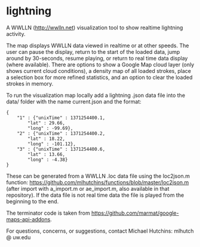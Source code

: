 lightning
=========

A WWLLN (http://wwlln.net) visualization tool to show realtime lightning activity.

The map displays WWLLN data viewed in realtime or at other speeds.  The user can pause the display, return to the start of the loaded data, jump around by 30-seconds, resume playing, or return to real time data display (where available).  There are options to show a Google Map cloud layer (only shows current cloud conditions), a density map of all loaded strokes, place a selection box for more refined statistics, and an option to clear the loaded strokes in memory.

To run the visualization map locally add a lightning .json data file into the data/ folder with the name current.json and the format:

```
{
	"1" : {"unixTime" : 1371254400.1,
		"lat" : 29.66,
		"long" : -99.69},
	"2" : {"unixTime" : 1371254400.2,
		"lat" : 18.22,
		"long" : -101.12},
	"3" : {"unixTime" : 1371254400.6,
		"lat" : 13.66,
		"long" : -4.38}
}
```

These can be generated from a WWLLN .loc data file using the loc2json.m function: https://github.com/mlhutchins/functions/blob/master/loc2json.m (after import with a_import.m or ae_import.m, also available in that repository).  If the data file is not real time data the file is played from the beginning to the end.

The terminator code is taken from https://github.com/marmat/google-maps-api-addons.

For questions, concerns, or suggestions, contact Michael Hutchins: mlhutch @ uw.edu
